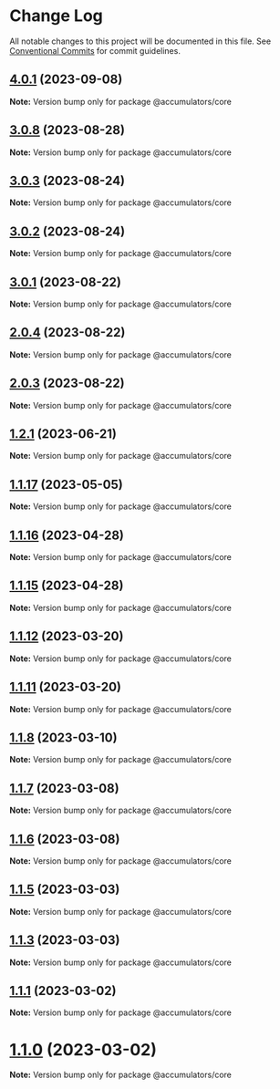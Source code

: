 # Change Log

All notable changes to this project will be documented in this file.
See [Conventional Commits](https://conventionalcommits.org) for commit guidelines.

## [4.0.1](https://github.com/HerodotusDev/accumulators/compare/v4.0.0...v4.0.1) (2023-09-08)

**Note:** Version bump only for package @accumulators/core





## [3.0.8](https://github.com/HerodotusDev/accumulators/compare/v3.0.7...v3.0.8) (2023-08-28)

**Note:** Version bump only for package @accumulators/core





## [3.0.3](https://github.com/HerodotusDev/accumulators/compare/v3.0.2...v3.0.3) (2023-08-24)

**Note:** Version bump only for package @accumulators/core





## [3.0.2](https://github.com/HerodotusDev/accumulators/compare/v3.0.1...v3.0.2) (2023-08-24)

**Note:** Version bump only for package @accumulators/core





## [3.0.1](https://github.com/HerodotusDev/accumulators/compare/v3.0.0...v3.0.1) (2023-08-22)

**Note:** Version bump only for package @accumulators/core





## [2.0.4](https://github.com/HerodotusDev/accumulators/compare/v2.0.3...v2.0.4) (2023-08-22)

**Note:** Version bump only for package @accumulators/core





## [2.0.3](https://github.com/HerodotusDev/accumulators/compare/v2.0.2...v2.0.3) (2023-08-22)

**Note:** Version bump only for package @accumulators/core





## [1.2.1](https://github.com/HerodotusDev/accumulators/compare/v1.1.19...v1.2.1) (2023-06-21)

**Note:** Version bump only for package @accumulators/core





## [1.1.17](https://github.com/HerodotusDev/accumulators/compare/v1.1.16...v1.1.17) (2023-05-05)

**Note:** Version bump only for package @accumulators/core

## [1.1.16](https://github.com/HerodotusDev/accumulators/compare/v1.1.15...v1.1.16) (2023-04-28)

**Note:** Version bump only for package @accumulators/core

## [1.1.15](https://github.com/HerodotusDev/accumulators/compare/v1.1.14...v1.1.15) (2023-04-28)

**Note:** Version bump only for package @accumulators/core

## [1.1.12](https://github.com/HerodotusDev/accumulators/compare/v1.1.11...v1.1.12) (2023-03-20)

**Note:** Version bump only for package @accumulators/core

## [1.1.11](https://github.com/HerodotusDev/accumulators/compare/v1.1.10...v1.1.11) (2023-03-20)

**Note:** Version bump only for package @accumulators/core

## [1.1.8](https://github.com/HerodotusDev/accumulators/compare/v1.1.7...v1.1.8) (2023-03-10)

**Note:** Version bump only for package @accumulators/core

## [1.1.7](https://github.com/HerodotusDev/accumulators/compare/v1.1.6...v1.1.7) (2023-03-08)

**Note:** Version bump only for package @accumulators/core

## [1.1.6](https://github.com/HerodotusDev/accumulators/compare/v1.1.5...v1.1.6) (2023-03-08)

**Note:** Version bump only for package @accumulators/core

## [1.1.5](https://github.com/HerodotusDev/accumulators/compare/v1.1.4...v1.1.5) (2023-03-03)

**Note:** Version bump only for package @accumulators/core

## [1.1.3](https://github.com/HerodotusDev/accumulators/compare/v1.1.2...v1.1.3) (2023-03-03)

**Note:** Version bump only for package @accumulators/core

## [1.1.1](https://github.com/HerodotusDev/accumulators/compare/v1.1.0...v1.1.1) (2023-03-02)

**Note:** Version bump only for package @accumulators/core

# [1.1.0](https://github.com/HerodotusDev/accumulators/compare/v1.1.0-alpha.0...v1.1.0) (2023-03-02)

**Note:** Version bump only for package @accumulators/core
